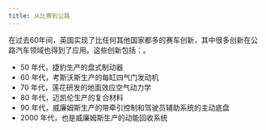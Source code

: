 ```yaml
---
title: 从比赛到公路
---
```


在过去60年间，英国实现了比任何其他国家都多的赛车创新，其中很多创新在公路汽车领域也得到了应用。这些创新包括：。

- 50 年代，捷豹生产的盘式制动器
- 60 年代，考斯沃斯生产的每缸四气门发动机
- 70 年代，莲花研发的地面效应空气动力学
- 80 年代，迈凯伦生产的复合材料
- 90 年代，威廉姆斯生产的带牵引控制和驾驶员辅助系统的主动底盘
- 2000 年代，也是威廉姆斯生产的动能回收系统

